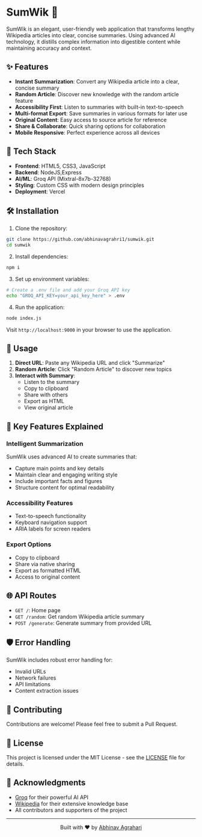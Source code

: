# SumWik 📝

SumWik is an elegant, user-friendly web application that transforms lengthy Wikipedia articles into clear, concise summaries. Using advanced AI technology, it distills complex information into digestible content while maintaining accuracy and context.

## ✨ Features

- **Instant Summarization**: Convert any Wikipedia article into a clear, concise summary
- **Random Article**: Discover new knowledge with the random article feature
- **Accessibility First**: Listen to summaries with built-in text-to-speech
- **Multi-format Export**: Save summaries in various formats for later use
- **Original Content**: Easy access to source article for reference
- **Share & Collaborate**: Quick sharing options for collaboration
- **Mobile Responsive**: Perfect experience across all devices

## 🚀 Tech Stack

- **Frontend**: HTML5, CSS3, JavaScript
- **Backend**: NodeJS,Express
- **AI/ML**: Groq API (Mixtral-8x7b-32768)
- **Styling**: Custom CSS with modern design principles
- **Deployment**: Vercel

## 🛠️ Installation

1. Clone the repository:
```bash
git clone https://github.com/abhinavagrahri1/sumwik.git
cd sumwik
```

2. Install dependencies:
```bash
npm i
```

3. Set up environment variables:
```bash
# Create a .env file and add your Groq API key
echo "GROQ_API_KEY=your_api_key_here" > .env
```

4. Run the application:
```bash
node index.js
```

Visit `http://localhost:9000` in your browser to use the application.

## 🌟 Usage

1. **Direct URL**: Paste any Wikipedia URL and click "Summarize"
2. **Random Article**: Click "Random Article" to discover new topics
3. **Interact with Summary**:
   - Listen to the summary
   - Copy to clipboard
   - Share with others
   - Export as HTML
   - View original article

## 🎯 Key Features Explained

### Intelligent Summarization
SumWik uses advanced AI to create summaries that:
- Capture main points and key details
- Maintain clear and engaging writing style
- Include important facts and figures
- Structure content for optimal readability

### Accessibility Features
- Text-to-speech functionality
- Keyboard navigation support
- ARIA labels for screen readers

### Export Options
- Copy to clipboard
- Share via native sharing
- Export as formatted HTML
- Access to original content

## 🌐 API Routes

- `GET /`: Home page
- `GET /random`: Get random Wikipedia article summary
- `POST /generate`: Generate summary from provided URL

## 🛡️ Error Handling

SumWik includes robust error handling for:
- Invalid URLs
- Network failures
- API limitations
- Content extraction issues

## 🤝 Contributing

Contributions are welcome! Please feel free to submit a Pull Request.

## 📄 License

This project is licensed under the MIT License - see the [LICENSE](LICENSE) file for details.

## 🙏 Acknowledgments

- [Groq](https://groq.com/) for their powerful AI API
- [Wikipedia](https://www.wikipedia.org/) for their extensive knowledge base
- All contributors and supporters of the project

---

<p align="center">Built with ❤️ by <a href="https://github.com/abhinavagrahari1">Abhinav Agrahari</a></p>
